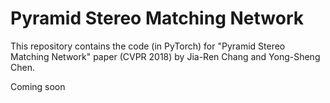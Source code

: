 # Pyramid Stereo Matching Network

This repository contains the code (in PyTorch) for "Pyramid Stereo Matching Network" paper (CVPR 2018) by Jia-Ren Chang and Yong-Sheng Chen.

Coming soon
